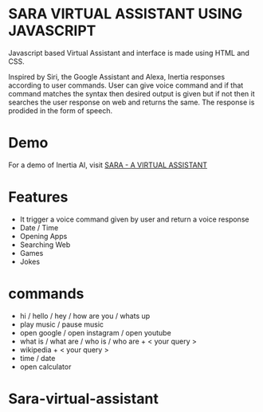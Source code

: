
# SARA VIRTUAL ASSISTANT USING JAVASCRIPT
Javascript based Virtual Assistant and interface is made using HTML and CSS.

Inspired by Siri, the Google Assistant and Alexa, Inertia responses according to user commands. User can give voice command and if that command matches the syntax then desired output is given but if not then it searches the user response on web and returns the same. The response is prodided in the form of speech.

# Demo
For a demo of Inertia AI, visit [SARA - A VIRTUAL ASSISTANT](https://vivek-mi.github.io/Javascript-Virtual-Assitant/)
# Features

- It trigger a voice command given by user and return a voice response
- Date / Time
- Opening Apps
- Searching Web
- Games
- Jokes 

# commands

- hi / hello / hey / how are you / whats up
- play music / pause music
- open google / open instagram / open youtube
- what is / what are / who is / who are + < your query >
- wikipedia + < your query >
- time / date
- open calculator


  
# Sara-virtual-assistant
